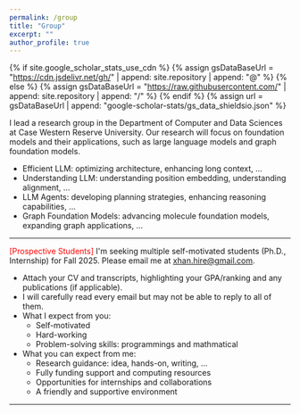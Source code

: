 ```yaml
---
permalink: /group
title: "Group"
excerpt: ""
author_profile: true
---
```


{% if site.google_scholar_stats_use_cdn %}
{% assign gsDataBaseUrl = "https://cdn.jsdelivr.net/gh/" | append: site.repository | append: "@" %}
{% else %}
{% assign gsDataBaseUrl = "https://raw.githubusercontent.com/" | append: site.repository | append: "/" %}
{% endif %}
{% assign url = gsDataBaseUrl | append: "google-scholar-stats/gs_data_shieldsio.json" %}

<!-- <span class='anchor' id='group'></span> -->




I lead a research group in the Department of Computer and Data Sciences at Case Western Reserve University. Our research will focus on foundation models and their applications, such as large language models and graph foundation models.

- Efficient LLM: optimizing architecture, enhancing long context, ...
- Understanding LLM: understanding position embedding, understanding alignment, ...
- LLM Agents: developing planning strategies, enhancing reasoning capabilities, ...
- Graph Foundation Models: advancing molecule foundation models, expanding graph applications, ...

---

<span style="color:red">[Prospective Students]</span> I'm seeking multiple self-motivated students (Ph.D., Internship) for Fall 2025. Please email me at <a href="mailto:xhan.hire@gmail.com" target="_blank">xhan.hire@gmail.com</a>.
  - Attach your CV and transcripts, highlighting your GPA/ranking and any publications (if applicable).
  - I will carefully read every email but may not be able to reply to all of them.
  - What I expect from you: 
    - Self-motivated
    - Hard-working
    - Problem-solving skills: programmings and mathmatical
  - What you can expect from me:
    - Research guidance: idea, hands-on, writing, ...
    - Fully funding support and computing resources
    - Opportunities for internships and collaborations
    - A friendly and supportive environment

---
<!-- <span style="color:red">More information coming soon...</span> -->


